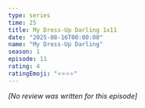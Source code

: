 ```yaml
---
type: series
time: 25
title: My Dress-Up Darling 1x11
date: "2025-08-16T00:00:00"
name: "My Dress-Up Darling"
season: 1
episode: 11
rating: 4
ratingEmoji: "⭐️⭐️⭐️⭐️"
---
```


_[No review was written for this episode]_